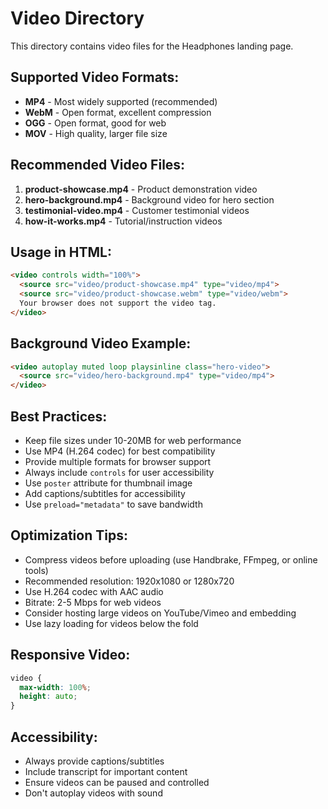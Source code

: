 # Video Directory

This directory contains video files for the Headphones landing page.

## Supported Video Formats:

- **MP4** - Most widely supported (recommended)
- **WebM** - Open format, excellent compression
- **OGG** - Open format, good for web
- **MOV** - High quality, larger file size

## Recommended Video Files:

1. **product-showcase.mp4** - Product demonstration video
2. **hero-background.mp4** - Background video for hero section
3. **testimonial-video.mp4** - Customer testimonial videos
4. **how-it-works.mp4** - Tutorial/instruction videos

## Usage in HTML:

```html
<video controls width="100%">
  <source src="video/product-showcase.mp4" type="video/mp4">
  <source src="video/product-showcase.webm" type="video/webm">
  Your browser does not support the video tag.
</video>
```

## Background Video Example:

```html
<video autoplay muted loop playsinline class="hero-video">
  <source src="video/hero-background.mp4" type="video/mp4">
</video>
```

## Best Practices:

- Keep file sizes under 10-20MB for web performance
- Use MP4 (H.264 codec) for best compatibility
- Provide multiple formats for browser support
- Always include `controls` for user accessibility
- Use `poster` attribute for thumbnail image
- Add captions/subtitles for accessibility
- Use `preload="metadata"` to save bandwidth

## Optimization Tips:

- Compress videos before uploading (use Handbrake, FFmpeg, or online tools)
- Recommended resolution: 1920x1080 or 1280x720
- Use H.264 codec with AAC audio
- Bitrate: 2-5 Mbps for web videos
- Consider hosting large videos on YouTube/Vimeo and embedding
- Use lazy loading for videos below the fold

## Responsive Video:

```css
video {
  max-width: 100%;
  height: auto;
}
```

## Accessibility:

- Always provide captions/subtitles
- Include transcript for important content
- Ensure videos can be paused and controlled
- Don't autoplay videos with sound

